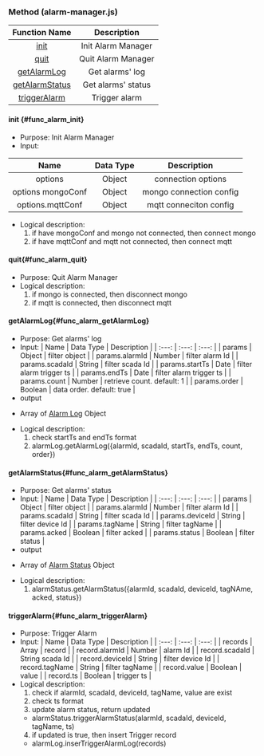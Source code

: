 ### Method (alarm-manager.js)
| Function Name | Description |
| :---: | :---: |
| [init](#func_alarm_init) | Init Alarm Manager |
| [quit](#func_alarm_quit) | Quit Alarm Manager |
| [getAlarmLog](#func_alarm_getAlarmLog) | Get alarms' log |
| [getAlarmStatus](#func_alarm_getAlarmStatus) | Get alarms' status |
| [triggerAlarm](#func_alarm_triggerAlarm) | Trigger alarm |

#### init {#func_alarm_init}
* Purpose: Init Alarm Manager
* Input:

| Name | Data Type | Description |
| :---: | :---: | :---: |
| options | Object | connection options |
| options mongoConf | Object | mongo connection config |
| options.mqttConf | Object | mqtt conneciton config |

* Logical description:
  1. if have mongoConf and mongo not connected, then connect mongo
  2. if have mqttConf and mqtt not connected, then connect mqtt

#### quit{#func_alarm_quit}
* Purpose: Quit Alarm Manager
* Logical description:
  1. if mongo is connected, then disconnect mongo
  2. if mqtt is connected, then disconnect mqtt

#### getAlarmLog{#func_alarm_getAlarmLog}
* Purpose: Get alarms' log
* Input:
| Name | Data Type | Description |
| :---: | :---: | :---: |
| params | Object | filter object |
| params.alarmId | Number | filter alarm Id |
| params.scadaId | String | filter scada Id |
| params.startTs | Date | filter alarm trigger ts |
| params.endTs | Date | filter alarm trigger ts |
| params.count | Number | retrieve count. default: 1 |
| params.order | Boolean | data order. default: true |
* output
- Array of [Alarm Log](#obj_AlarmLog) Object

* Logical description:
  1. check startTs and endTs format
  2. alarmLog.getAlarmLog({alarmId, scadaId, startTs, endTs, count, order})

#### getAlarmStatus{#func_alarm_getAlarmStatus}
* Purpose: Get alarms' status
* Input:
| Name | Data Type | Description |
| :---: | :---: | :---: |
| params | Object | filter object |
| params.alarmId | Number | filter alarm Id |
| params.scadaId | String | filter scada Id |
| params.deviceId | String | filter device Id |
| params.tagName | String | filter tagName |
| params.acked | Boolean | filter acked |
| params.status | Boolean | filter status |
* output
- Array of [Alarm Status](#obj_AlarmStatus) Object

* Logical description:
  1. alarmStatus.getAlarmStatus({alarmId, scadaId, deviceId, tagNAme, acked, status})
  
#### triggerAlarm{#func_alarm_triggerAlarm}
* Purpose: Trigger Alarm
* Input:
| Name | Data Type | Description |
| :---: | :---: | :---: |
| records | Array | record |
| record.alarmId | Number | alarm Id |
| record.scadaId | String scada Id |
| record.deviceId | String | filter device Id |
| record.tagName | String | filter tagName |
| record.value | Boolean | value |
| record.ts | Boolean | trigger ts |
* Logical description:
  1. check if alarmId, scadaId, deviceId, tagName, value are exist
  2. check ts format
  3. update alarm status, return updated
    - alarmStatus.triggerAlarmStatus(alarmId, scadaId, deviceId, tagName, ts)
  4. if updated is true, then insert Trigger record
    - alarmLog.inserTriggerAlarmLog(records)











